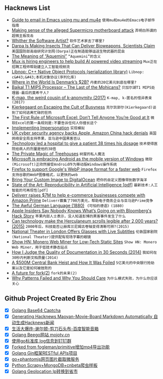 ## Hacknews List


- [Guide to email in Emacs using mu and mu4e](http://cachestocaches.com/2017/3/complete-guide-email-emacs-using-mu-and-/)  `使用mu和mu4e的Emacs电子邮件指南`
- [Making sense of the alleged Supermicro motherboard attack](https://www.lightbluetouchpaper.org/2018/10/05/making-sense-of-the-supermicro-motherboard-attack/)  `弄明白所谓的超微主板攻击`
- [Whither the Software Artist?](https://www.filfre.net/2018/10/whither-the-software-artist-or-how-trip-hawkins-learned-to-stop-worrying-and-love-the-consoles/)  `软件艺术家去了哪里?`
- [Darpa Is Making Insects That Can Deliver Bioweapons, Scientists Claim](https://www.newsweek.com/darpa-biological-weapons-insects-scientists-warn-1152834)  `美国国防部高级研究计划局(Darpa)正在制造能够运送生物武器的昆虫`
- [The Meaning of “Aquemini”](https://theundefeated.com/features/outkast-aquemini-anniversary-twenty-years-south-something-say/)  `“Aquemini”的含义`
- [Mux is hiring engineers to help build AI powered video streaming](https://jobs.mux.com)  `Mux正在招聘工程师帮助建立人工智能视频流`
- [Libnop: C&#43;&#43; Native Object Protocols (serialization library)](https://github.com/google/libnop)  `Libnop: c&#43;&#43;本机对象协议(序列化库)`
- [Where in the World Is Denmark’s $2B?](https://www.nytimes.com/2018/10/05/business/denmark-skat-tax-scandal.html)  `丹麦的20亿美元到底在哪里?`
- [Baikal T1 MIPS Processor – The Last of the Mohicans?](https://www.cnx-software.com/2018/09/26/baikal-t1-last-mips-processor/)  `贝加尔湖T1 MIPS处理器-最后的莫希干人?`
- [K-map, the weird cousin of k-anonymity (2017)](https://desfontain.es/privacy/k-map.html)  `K-map, k-匿名的怪异表亲(2017)`
- [Kierkegaard on Escaping the Cult of Busyness](https://iainews.iai.tv/articles/how-kierkegaards-idea-of-idleness-can-help-us-diagnose-21st-century-busyness-auid-1150?)  `克尔凯郭尔(Kierkegaard)谈到了如何逃离忙碌的狂热`
- [The First Rule of Microsoft Excel: Don’t Tell Anyone You’re Good at It](https://www.wsj.com/articles/the-first-rule-of-microsoft-exceldont-tell-anyone-youre-good-at-it-1538754380)  `微软Excel的第一条规则是:不要告诉任何人你擅长这个`
- [Implementing Impersonation](https://jamie.ideasasylum.com/2018/09/29/implementing-impersonation/)  `实现模拟`
- [UK cyber security agency backs Apple, Amazon China hack denials](https://www.reuters.com/article/us-china-cyber-britain/uk-cyber-security-agency-backs-apple-amazon-china-hack-denials-idUSKCN1MF1DN)  `英国网络安全局支持苹果，亚马逊中国黑客否认`
- [Technology led a hospital to give a patient 38 times his dosage](https://medium.com/backchannel/how-technology-led-a-hospital-to-give-a-patient-38-times-his-dosage-ded7b3688558)  `技术使得医院给病人的剂量是他的38倍`
- [The Private Magic of Treehouses](https://www.atlasobscura.com/articles/favorite-treehouse-designs)  `树屋的私人魔法`
- [Microsoft is embracing Android as the mobile version of Windows](https://www.theverge.com/2018/10/3/17933644/microsoft-android-apps-windows-10-app-mirroring-report)  `微软(Microsoft)正欣然接受Android作为移动版Windows操作系统`
- [Firefox to support Google&#39;s WebP image format for a faster web](https://www.cnet.com/news/firefox-to-support-googles-webp-image-format-for-a-faster-web/)  `Firefox支持谷歌的WebP图像格式，以更快的web`
- [Bring Your Custom Image to DigitalOcean](https://blog.digitalocean.com/custom-images/)  `把你的自定义图像带到数字海洋`
- [State of the Art: Reproducibility in Artificial Intelligence [pdf]](https://www.aaai.org/ocs/index.php/AAAI/AAAI18/paper/viewFile/17248/15864)  `最新技术:人工智能的可再现性[pdf]`
- [Deliverr raises $7M to help e-commerce businesses compete with Amazon Prime](https://techcrunch.com/2018/10/05/deliverr-raises-7m-to-help-e-commerce-businesses-compete-with-amazon-prime/)  `Deliverr募集了700万美元，帮助电子商务企业与亚马逊Prime竞争`
- [The Awful German Language (1880)](https://www.cs.utah.edu/~gback/awfgrmlg.html)  `《可怕的德语》(1880)`
- [Apple Insiders Say Nobody Knows What’s Going on with Bloomberg&#39;s Hack Story](https://www.buzzfeednews.com/article/johnpaczkowski/apple-china-hacking-bloomberg-servers-spies-fbi)  `苹果内部人士表示，没人知道彭博的黑客事件发生了什么`
- [Can technology make the Herculaneum scrolls legible after 2,000 years? (2015)](https://www.newyorker.com/magazine/2015/11/16/the-invisible-library)  `2000年后，科技能否让赫库兰尼姆古卷轴变得清晰可辨?(2015)`
- [National Theater in London Offers Glasses with Live Subtitles](https://www.nytimes.com/2018/10/03/theater/uk-national-theatre-smart-glasses.html)  `伦敦国家剧院(National Theater)提供配有现场字幕的眼镜`
- [Show HN: Monero Web Miner for Low-Tech Static Sites](https://after-dark.habd.as/module/toxic-swamp/)  `Show HN: Monero Web Miner，用于低技术静态站点`
- [How I Judge the Quality of Documentation in 30 Seconds (2014)](http://ericholscher.com/blog/2014/feb/27/how-i-judge-documentation-quality/)  `我如何在30秒内判断文档质量(2014)`
- [A $500M Central Bank Heist and How It Was Foiled](https://www.wsj.com/articles/the-500-million-central-bank-heistand-how-it-was-foiled-1538578897)  `5亿美元的中央银行抢劫案以及它是如何被挫败的`
- [A future for fork(2)](http://brrt-to-the-future.blogspot.com/2018/10/a-future-for-fork2.html)  `fork的未来(2)`
- [Why Patterns Failed and Why You Should Care](http://www.cs.uni.edu/~wallingf/blog/archives/monthly/2018-10.html#e2018-10-05T15_39_10.htm)  `为什么模式失败，为什么你应该关心`

## Github Project Created By Eric Zhou

- [x] [Golang Base64 Captcha](https://github.com/mojocn/base64Captcha)
- [x] [Generating Hacknews Maoyan-Movie-Board Markdown Automatically 自动生成Hacknews新闻](https://github.com/dejavuzhou/md-genie)
- [x] [生活大爆炸-谢尔顿-剪刀石头布-百度智能音箱](https://github.com/mojocn/dueros-bang-game)
- [x] [Golang Beego网站 mojotv.cn](https://github.com/mojocn/www.mojotv.cn)
- [x] [使用go标准库,log信息到钉钉群](https://github.com/mojocn/dooger)
- [x] [Forked from fogleman/primitive增加mp4导出功能](https://github.com/mojocn/primitive)
- [x] [Golang Gin框架RESTful APIs项目](https://github.com/JJJJJJJerk/ezier-golang-web-api-framework)
- [x] [go+phantomjs网页图片截取微服务](https://github.com/mojocn/screen_shot)
- [x] [Python Scrapy+MongoDB+cnbeta爬虫样板](https://github.com/mojocn/scrapy_mongodb_boilerplate_cnbeta)
- [x] [Golang Geolocation Ip转换到省市](https://github.com/mojocn/ip2location)